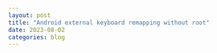 ```yaml
---
layout: post
title: "Android external keyboard remapping without root"
date: 2023-08-02
categories: blog
---
```

